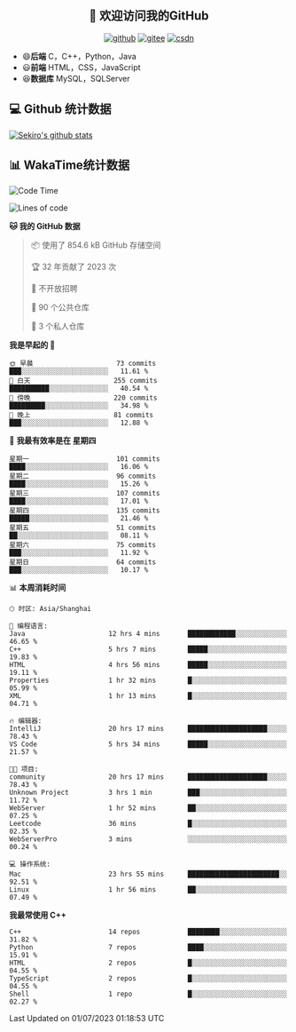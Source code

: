 <h2 align="center">👋 欢迎访问我的GitHub</h2>
<p align="center">
  <a href="https://666wxy666.github.io/"><img src="https://img.shields.io/badge/GitHub-24292e" alt="github"></a>
  <a href="https://gitee.com/wxy_666"><img src="https://img.shields.io/badge/Gitee-fe7300" alt="gitee"></a>
  <a href="https://blog.csdn.net/WXY_666"><img src="https://img.shields.io/badge/CSDN-cf000e" alt="csdn"></a>
</p>

- 😄**后端** C，C++，Python，Java
- 😃**前端** HTML，CSS，JavaScript
- 😆**数据库** MySQL，SQLServer

## 💻 Github 统计数据
[![Sekiro's github stats](https://github-readme-stats.vercel.app/api?username=666WXY666)](https://666wxy666.github.io/)

## 📊 WakaTime统计数据

<!--START_SECTION:waka-->
![Code Time](http://img.shields.io/badge/Code%20Time-1%2C736%20hrs%206%20mins-blue)

![Lines of code](https://img.shields.io/badge/%E4%BB%8E%E3%80%8CHello%20World%E3%80%8D%E8%B5%B7%E6%88%91%E5%B7%B2%E7%BB%8F%E5%86%99%E4%BA%86-5.6%20million%20%E8%A1%8C%E4%BB%A3%E7%A0%81-blue)

**🐱 我的 GitHub 数据** 

> 📦  使用了 854.6 kB GitHub 存储空间 
 > 
> 🏆 32 年贡献了 2023 次
 > 
> 🚫 不开放招聘
 > 
> 📜 90 个公共仓库 
 > 
> 🔑 3 个私人仓库 
 > 
**我是早起的 🐤** 

```text
🌞 早晨                     73 commits          ███░░░░░░░░░░░░░░░░░░░░░░   11.61 % 
🌆 白天                     255 commits         ██████████░░░░░░░░░░░░░░░   40.54 % 
🌃 傍晚                     220 commits         █████████░░░░░░░░░░░░░░░░   34.98 % 
🌙 晚上                     81 commits          ███░░░░░░░░░░░░░░░░░░░░░░   12.88 % 
```
📅 **我最有效率是在 星期四** 

```text
星期一                      101 commits         ████░░░░░░░░░░░░░░░░░░░░░   16.06 % 
星期二                      96 commits          ████░░░░░░░░░░░░░░░░░░░░░   15.26 % 
星期三                      107 commits         ████░░░░░░░░░░░░░░░░░░░░░   17.01 % 
星期四                      135 commits         █████░░░░░░░░░░░░░░░░░░░░   21.46 % 
星期五                      51 commits          ██░░░░░░░░░░░░░░░░░░░░░░░   08.11 % 
星期六                      75 commits          ███░░░░░░░░░░░░░░░░░░░░░░   11.92 % 
星期日                      64 commits          ███░░░░░░░░░░░░░░░░░░░░░░   10.17 % 
```


📊 **本周消耗时间** 

```text
🕑︎ 时区: Asia/Shanghai

💬 编程语言: 
Java                     12 hrs 4 mins       ████████████░░░░░░░░░░░░░   46.65 % 
C++                      5 hrs 7 mins        █████░░░░░░░░░░░░░░░░░░░░   19.83 % 
HTML                     4 hrs 56 mins       █████░░░░░░░░░░░░░░░░░░░░   19.11 % 
Properties               1 hr 32 mins        █░░░░░░░░░░░░░░░░░░░░░░░░   05.99 % 
XML                      1 hr 13 mins        █░░░░░░░░░░░░░░░░░░░░░░░░   04.71 % 

🔥 编辑器: 
IntelliJ                 20 hrs 17 mins      ████████████████████░░░░░   78.43 % 
VS Code                  5 hrs 34 mins       █████░░░░░░░░░░░░░░░░░░░░   21.57 % 

🐱‍💻 项目: 
community                20 hrs 17 mins      ████████████████████░░░░░   78.43 % 
Unknown Project          3 hrs 1 min         ███░░░░░░░░░░░░░░░░░░░░░░   11.72 % 
WebServer                1 hr 52 mins        ██░░░░░░░░░░░░░░░░░░░░░░░   07.25 % 
Leetcode                 36 mins             █░░░░░░░░░░░░░░░░░░░░░░░░   02.35 % 
WebServerPro             3 mins              ░░░░░░░░░░░░░░░░░░░░░░░░░   00.24 % 

💻 操作系统: 
Mac                      23 hrs 55 mins      ███████████████████████░░   92.51 % 
Linux                    1 hr 56 mins        ██░░░░░░░░░░░░░░░░░░░░░░░   07.49 % 
```

**我最常使用 C++** 

```text
C++                      14 repos            ████████░░░░░░░░░░░░░░░░░   31.82 % 
Python                   7 repos             ████░░░░░░░░░░░░░░░░░░░░░   15.91 % 
HTML                     2 repos             █░░░░░░░░░░░░░░░░░░░░░░░░   04.55 % 
TypeScript               2 repos             █░░░░░░░░░░░░░░░░░░░░░░░░   04.55 % 
Shell                    1 repo              █░░░░░░░░░░░░░░░░░░░░░░░░   02.27 % 
```




 Last Updated on 01/07/2023 01:18:53 UTC
<!--END_SECTION:waka-->

<!--
**666WXY666/666WXY666** is a ✨ _special_ ✨ repository because its `README.md` (this file) appears on your GitHub profile.

Here are some ideas to get you started:

- 🔭 I’m currently working on ...
- 🌱 I’m currently learning ...
- 👯 I’m looking to collaborate on ...
- 🤔 I’m looking for help with ...
- 💬 Ask me about ...
- 📫 How to reach me: ...
- 😄 Pronouns: ...
- ⚡ Fun fact: ...
-->
